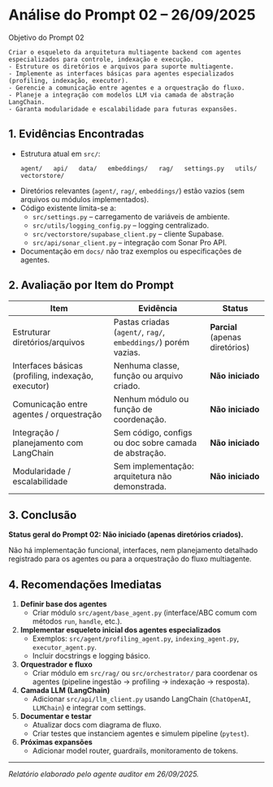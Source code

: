 # Análise do Prompt 02 – 26/09/2025

Objetivo do Prompt 02
```
Criar o esqueleto da arquitetura multiagente backend com agentes especializados para controle, indexação e execução.
- Estruture os diretórios e arquivos para suporte multiagente.
- Implemente as interfaces básicas para agentes especializados (profiling, indexação, executor).
- Gerencie a comunicação entre agentes e a orquestração do fluxo.
- Planeje a integração com modelos LLM via camada de abstração LangChain.
- Garanta modularidade e escalabilidade para futuras expansões.
```

## 1. Evidências Encontradas
- Estrutura atual em `src/`:
  ```
  agent/   api/   data/   embeddings/   rag/   settings.py   utils/   vectorstore/
  ```
- Diretórios relevantes (`agent/`, `rag/`, `embeddings/`) estão vazios (sem arquivos ou módulos implementados).
- Código existente limita-se a:
  - `src/settings.py` – carregamento de variáveis de ambiente.
  - `src/utils/logging_config.py` – logging centralizado.
  - `src/vectorstore/supabase_client.py` – cliente Supabase.
  - `src/api/sonar_client.py` – integração com Sonar Pro API.
- Documentação em `docs/` não traz exemplos ou especificações de agentes.

## 2. Avaliação por Item do Prompt
| Item | Evidência | Status |
|------|-----------|--------|
| Estruturar diretórios/arquivos | Pastas criadas (`agent/`, `rag/`, `embeddings/`) porém vazias. | **Parcial** (apenas diretórios) |
| Interfaces básicas (profiling, indexação, executor) | Nenhuma classe, função ou arquivo criado. | **Não iniciado** |
| Comunicação entre agentes / orquestração | Nenhum módulo ou função de coordenação. | **Não iniciado** |
| Integração / planejamento com LangChain | Sem código, configs ou doc sobre camada de abstração. | **Não iniciado** |
| Modularidade / escalabilidade | Sem implementação: arquitetura não demonstrada. | **Não iniciado** |

## 3. Conclusão
**Status geral do Prompt 02: Não iniciado (apenas diretórios criados).**

Não há implementação funcional, interfaces, nem planejamento detalhado registrado para os agentes ou para a orquestração do fluxo multiagente.

## 4. Recomendações Imediatas
1. **Definir base dos agentes**
   - Criar módulo `src/agent/base_agent.py` (interface/ABC comum com métodos `run`, `handle`, etc.).
2. **Implementar esqueleto inicial dos agentes especializados**
   - Exemplos: `src/agent/profiling_agent.py`, `indexing_agent.py`, `executor_agent.py`.
   - Incluir docstrings e logging básico.
3. **Orquestrador e fluxo**
   - Criar módulo em `src/rag/` ou `src/orchestrator/` para coordenar os agentes (pipeline ingestão → profiling → indexação → resposta).
4. **Camada LLM (LangChain)**
   - Adicionar `src/api/llm_client.py` usando LangChain (`ChatOpenAI`, `LLMChain`) e integrar com settings.
5. **Documentar e testar**
   - Atualizar docs com diagrama de fluxo.
   - Criar testes que instanciem agentes e simulem pipeline (`pytest`).
6. **Próximas expansões**
   - Adicionar model router, guardrails, monitoramento de tokens.

---
*Relatório elaborado pelo agente auditor em 26/09/2025.*
